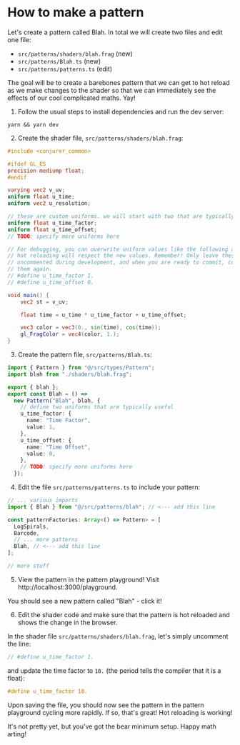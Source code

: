 # How to make a pattern

Let's create a pattern called Blah. In total we will create two files and edit one file:

- `src/patterns/shaders/blah.frag` (new)
- `src/patterns/Blah.ts` (new)
- `src/patterns/patterns.ts` (edit)

The goal will be to create a barebones pattern that we can get to hot reload as we make changes to the shader so that we can immediately see the effects of our cool complicated maths. Yay!

1. Follow the usual steps to install dependencies and run the dev server:

```
yarn && yarn dev
```

2. Create the shader file, `src/patterns/shaders/blah.frag`:

```glsl
#include <conjurer_common>

#ifdef GL_ES
precision mediump float;
#endif

varying vec2 v_uv;
uniform float u_time;
uniform vec2 u_resolution;

// these are custom uniforms. we will start with two that are typically useful:
uniform float u_time_factor;
uniform float u_time_offset;
// TODO: specify more uniforms here

// For debugging, you can overwrite uniform values like the following and
// hot reloading will respect the new values. Remember! Only leave these lines
// uncommented during development, and when you are ready to commit, comment
// them again.
// #define u_time_factor 1.
// #define u_time_offset 0.

void main() {
    vec2 st = v_uv;

    float time = u_time * u_time_factor + u_time_offset;

    vec3 color = vec3(0., sin(time), cos(time));
    gl_FragColor = vec4(color, 1.);
}
```

3. Create the pattern file, `src/patterns/Blah.ts`:

```typescript
import { Pattern } from "@/src/types/Pattern";
import blah from "./shaders/blah.frag";

export { blah };
export const Blah = () =>
  new Pattern("Blah", blah, {
    // define two uniforms that are typically useful
    u_time_factor: {
      name: "Time Factor",
      value: 1,
    },
    u_time_offset: {
      name: "Time Offset",
      value: 0,
    },
    // TODO: specify more uniforms here
  });
```

4. Edit the file `src/patterns/patterns.ts` to include your pattern:

```typescript
// ... various imports
import { Blah } from "@/src/patterns/blah"; // <--- add this line

const patternFactories: Array<() => Pattern> = [
  LogSpirals,
  Barcode,
  // ... more patterns
  Blah, // <--- add this line
];

// more stuff
```

5. View the pattern in the pattern playground! Visit http://localhost:3000/playground.

You should see a new pattern called "Blah" - click it!

6. Edit the shader code and make sure that the pattern is hot reloaded and shows the change in the browser.

In the shader file `src/patterns/shaders/blah.frag`, let's simply uncomment the line:

```glsl
// #define u_time_factor 1.
```

and update the time factor to `10.` (the period tells the compiler that it is a float):

```glsl
#define u_time_factor 10.
```

Upon saving the file, you should now see the pattern in the pattern playground cycling more rapidly. If so, that's great! Hot reloading is working!

It's not pretty yet, but you've got the bear minimum setup. Happy math arting!
